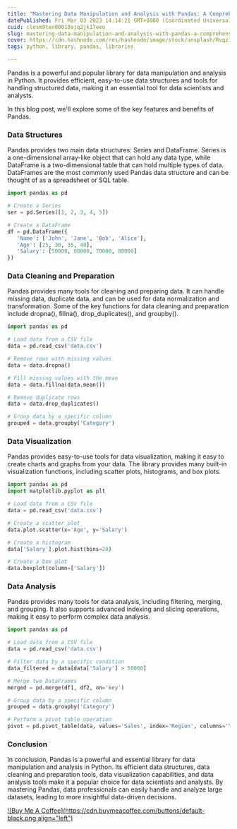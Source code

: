 ```yaml
---
title: "Mastering Data Manipulation and Analysis with Pandas: A Comprehensive Guide"
datePublished: Fri Mar 03 2023 14:14:21 GMT+0000 (Coordinated Universal Time)
cuid: clesm9ten00010ajq2jk17eeo
slug: mastering-data-manipulation-and-analysis-with-pandas-a-comprehensive-guide
cover: https://cdn.hashnode.com/res/hashnode/image/stock/unsplash/Rvqz1HsrkJQ/upload/a65ceb7274c6ae418e4cd89a8fcc0015.jpeg
tags: python, library, pandas, libraries

---
```


Pandas is a powerful and popular library for data manipulation and analysis in Python. It provides efficient, easy-to-use data structures and tools for handling structured data, making it an essential tool for data scientists and analysts.

In this blog post, we'll explore some of the key features and benefits of Pandas.

### **Data Structures**

Pandas provides two main data structures: Series and DataFrame. Series is a one-dimensional array-like object that can hold any data type, while DataFrame is a two-dimensional table that can hold multiple types of data. DataFrames are the most commonly used Pandas data structure and can be thought of as a spreadsheet or SQL table.

```python
import pandas as pd

# Create a Series
ser = pd.Series([1, 2, 3, 4, 5])

# Create a DataFrame
df = pd.DataFrame({
   'Name': ['John', 'Jane', 'Bob', 'Alice'],
   'Age': [25, 30, 35, 40],
   'Salary': [50000, 60000, 70000, 80000]
})
```

### **Data Cleaning and Preparation**

Pandas provides many tools for cleaning and preparing data. It can handle missing data, duplicate data, and can be used for data normalization and transformation. Some of the key functions for data cleaning and preparation include dropna(), fillna(), drop\_duplicates(), and groupby().

```python
import pandas as pd

# Load data from a CSV file
data = pd.read_csv('data.csv')

# Remove rows with missing values
data = data.dropna()

# Fill missing values with the mean
data = data.fillna(data.mean())

# Remove duplicate rows
data = data.drop_duplicates()

# Group data by a specific column
grouped = data.groupby('Category')
```

### **Data Visualization**

Pandas provides easy-to-use tools for data visualization, making it easy to create charts and graphs from your data. The library provides many built-in visualization functions, including scatter plots, histograms, and box plots.

```python
import pandas as pd
import matplotlib.pyplot as plt

# Load data from a CSV file
data = pd.read_csv('data.csv')

# Create a scatter plot
data.plot.scatter(x='Age', y='Salary')

# Create a histogram
data['Salary'].plot.hist(bins=20)

# Create a box plot
data.boxplot(column=['Salary'])
```

### **Data Analysis**

Pandas provides many tools for data analysis, including filtering, merging, and grouping. It also supports advanced indexing and slicing operations, making it easy to perform complex data analysis.

```python
import pandas as pd

# Load data from a CSV file
data = pd.read_csv('data.csv')

# Filter data by a specific condition
data_filtered = data[data['Salary'] > 50000]

# Merge two DataFrames
merged = pd.merge(df1, df2, on='key')

# Group data by a specific column
grouped = data.groupby('Category')

# Perform a pivot table operation
pivot = pd.pivot_table(data, values='Sales', index='Region', columns='Year')
```

### **Conclusion**

In conclusion, Pandas is a powerful and essential library for data manipulation and analysis in Python. Its efficient data structures, data cleaning and preparation tools, data visualization capabilities, and data analysis tools make it a popular choice for data scientists and analysts. By mastering Pandas, data professionals can easily handle and analyze large datasets, leading to more insightful data-driven decisions.

[![Buy Me A Coffee](https://cdn.buymeacoffee.com/buttons/default-black.png align="left")](https://www.buymeacoffee.com/yelk11)